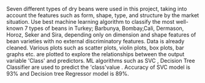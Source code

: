 Seven different types of dry beans were used in this project, taking into account the features such as form, shape, type, and structure by the market situation. Use best machine learning algorithm to classify the most well-known 7 types of beans in Turkey; Barbunya, Bombay,Cali, Dermason, Horoz, Seker and Sira, depending only on dimension and shape features of bean varieties with no external discriminatory features. Data is already cleaned. Various plots such as scatter plots, violin plots, box plots, bar graphs etc. are plotted to explore the relationships between the output variable 'Class' and predictors. ML algorithms such as SVC , Decision Tree Classifier are used to predict the 'class'value . Accuracy of SVC model is 93% and Decision tree Regressor model is 89%.

